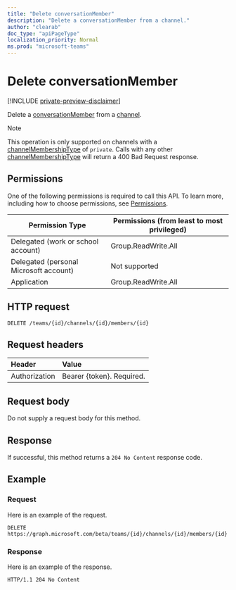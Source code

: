 ```yaml
---
title: "Delete conversationMember"
description: "Delete a conversationMember from a channel."
author: "clearab"
doc_type: "apiPageType"
localization_priority: Normal
ms.prod: "microsoft-teams"
---
```


# Delete conversationMember

[!INCLUDE [private-preview-disclaimer](../../includes/private-preview-disclaimer.md)]

Delete a [conversationMember](../resources/conversationmember.md) from a [channel](../resources/channel.md).

> [!NOTE]
>This operation is only supported on channels with a [channelMembershipType](../resources/enums.md#channelMembershipType-values) of `private`. Calls with any other [channelMembershipType](../resources/enums.md#channelMembershipType-values) will return a 400 Bad Request response.

## Permissions

One of the following permissions is required to call this API. To learn more, including how to choose permissions, see [Permissions](/graph/permissions-reference).

|Permission Type|Permissions (from least to most privileged)|
|---------|-------------|
|Delegated (work or school account)|Group.ReadWrite.All|
|Delegated (personal Microsoft account)|Not supported|
|Application|Group.ReadWrite.All|

## HTTP request
<!-- { "blockType": "ignored"} -->
```http
DELETE /teams/{id}/channels/{id}/members/{id}
```

## Request headers

| Header       | Value |
|:---------------|:--------|
| Authorization  | Bearer {token}. Required.  |

## Request body

Do not supply a request body for this method.

## Response

If successful, this method returns a `204 No Content` response code.

## Example

### Request

Here is an example of the request.
<!-- {
  "blockType": "request",
  "name": "delete_conversation_member"
} -->
```http
DELETE https://graph.microsoft.com/beta/teams/{id}/channels/{id}/members/{id}
```

### Response

Here is an example of the response.

<!-- {
  "blockType": "response"
} -->
```http
HTTP/1.1 204 No Content
```